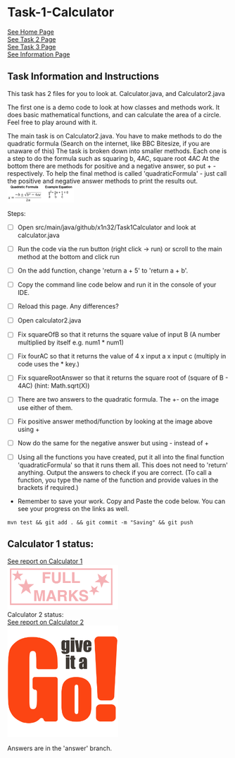 # Task-1-Calculator
[See Home Page](README.md)<br/>
[See Task 2 Page](Task2.md)<br/>
[See Task 3 Page](Task3.md)<br/>
[See Information Page](Info.md)<br/>

## Task Information and Instructions
This task has 2 files for you to look at.
Calculator.java, and Calculator2.java

The first one is a demo code to look at how classes and methods work.
It does basic mathematical functions, and can calculate the area of a circle.
Feel free to play around with it.

The main task is on Calculator2.java.
You have to make methods to do the quadratic formula (Search on the internet, like BBC Bitesize, if you are unaware of this)
The task is broken down into smaller methods. Each one is a step to do the formula such as squaring b, 4AC, square root 4AC
At the bottom there are methods for positive and a negative answer, so put + - respectively.
To help the final method is called 'quadraticFormula' - just call the positive and negative answer methods to print the results out.
<br/><img src="quadraticEquation.png" width="30%" height="30%"><br/>


Steps: <br>
- [ ]  Open src/main/java/github/x1n32/Task1Calculator and look at calculator.java
- [ ]  Run the code via the run button (right click -> run) or scroll to the main method at the bottom and click run
- [ ]  On the add function, change 'return a + 5' to 'return a + b'.
- [ ]  Copy the command line code below and run it in the console of your IDE.
- [ ]  Reload this page. Any differences?
- [ ]  Open calculator2.java
- [ ]  Fix squareOfB so that it returns the square value of input B (A number multiplied by itself e.g. num1 * num1)
- [ ]  Fix fourAC so that it returns the value of 4 x input a x input c (multiply in code uses the * key.)
- [ ]  Fix squareRootAnswer so that it returns the square root of (square of B - 4AC) (hint: Math.sqrt(X))
- [ ]  There are two answers to the quadratic formula. The +- on the image use either of them. 
- [ ]  Fix positive answer method/function by looking at the image above using +
- [ ]  Now do the same for the negative answer but using - instead of +
- [ ]  Using all the functions you have created, put it all into the final function 'quadraticFormula' so that it runs them all. This does not need to 'return' anything. Output the answers to check if you are correct. (To call a function, you type the name of the function and provide values in the brackets if required.)


 - Remember to save your work. Copy and Paste the code below. You can see your progress on the links as well.
```shell 
mvn test && git add . && git commit -m "Saving" && git push
```

## Calculator 1 status:<br/>
[See report on Calculator 1](calculator1Report.md)<br/>
<img src="calculator1Status.jpg" width="50%" height="50%"><br/>
Calculator 2 status:<br/>
[See report on Calculator 2](calculator2Report.md)<br/>
<img src="calculator2Status.jpg" width="50%" height="50%"><br/>

Answers are in the 'answer' branch. 



